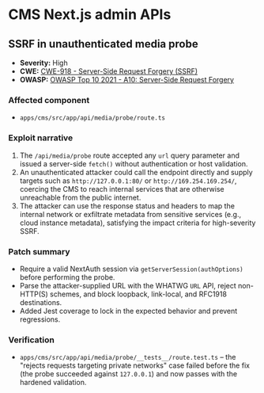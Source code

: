 # CMS Next.js admin APIs

## SSRF in unauthenticated media probe

- **Severity:** High
- **CWE:** [CWE-918 - Server-Side Request Forgery (SSRF)](https://cwe.mitre.org/data/definitions/918.html)
- **OWASP:** [OWASP Top 10 2021 - A10: Server-Side Request Forgery](https://owasp.org/Top10/A10_2021-Server-Side_Request_Forgery_(SSRF)/)

### Affected component
- `apps/cms/src/app/api/media/probe/route.ts`

### Exploit narrative
1. The `/api/media/probe` route accepted any `url` query parameter and issued a server-side `fetch()` without authentication or host validation.
2. An unauthenticated attacker could call the endpoint directly and supply targets such as `http://127.0.0.1:80/` or `http://169.254.169.254/`, coercing the CMS to reach internal services that are otherwise unreachable from the public internet.
3. The attacker can use the response status and headers to map the internal network or exfiltrate metadata from sensitive services (e.g., cloud instance metadata), satisfying the impact criteria for high-severity SSRF.

### Patch summary
- Require a valid NextAuth session via `getServerSession(authOptions)` before performing the probe.
- Parse the attacker-supplied URL with the WHATWG `URL` API, reject non-HTTP(S) schemes, and block loopback, link-local, and RFC1918 destinations.
- Added Jest coverage to lock in the expected behavior and prevent regressions.

### Verification
- `apps/cms/src/app/api/media/probe/__tests__/route.test.ts` – the "rejects requests targeting private networks" case failed before the fix (the probe succeeded against `127.0.0.1`) and now passes with the hardened validation.
